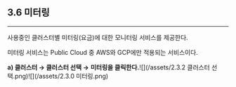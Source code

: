 ## 3.6 미터링

---

사용중인 클러스터별 미터링\(요금\)에 대한 모니터링 서비스를 제공한다.

미터링 서비스는 Public Cloud 중 AWS와 GCP에만 적용되는 서비스이다.

**a\)    클러스터 **→** 클러스터 선택 →** **미터링을 클릭한다.**![](/assets/2.3.2 클러스터 선택.png)![](/assets/2.3.0 미터링.png)

